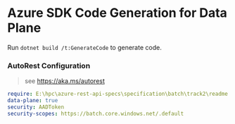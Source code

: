 # Azure SDK Code Generation for Data Plane

Run `dotnet build /t:GenerateCode` to generate code.

### AutoRest Configuration
> see https://aka.ms/autorest

``` yaml
require: E:\hpc\azure-rest-api-specs\specification\batch\track2\readme.md
data-plane: true
security: AADToken
security-scopes: https://batch.core.windows.net/.default
 
```
